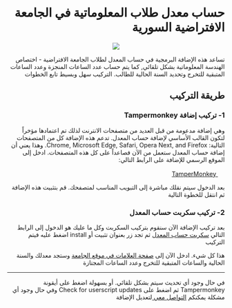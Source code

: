 # <div dir="rtl">حساب معدل طلاب المعلوماتية في الجامعة الافتراضية السورية</div>

<p align="center">
<img src="https://raw.githubusercontent.com/zuhairtaha/avgCalc/master/preview.png" />
</p>

<div dir="rtl" align="right">
تساعد هذه الإضافة البرمجية في حساب المعدل لطلاب الجامعة الافتراضية
- اختصاص الهندسة المعلوماتية بشكل تلقائي, كما يتم حساب عدد الساعات المنجزة 
وعدد الساعات المتبقية للتخرج وتحديد السنة الحالية للطالب. التركيب سهل وبسيط تابع الخطوات
</div>





## <div dir="rtl">طريقة التركيب</div>
### <p dir="rtl" align="right">1- تركيب إضافة Tampermonkey</p>

<p align="right" dir="rtl">
وهي إضافة مدعومة من قبل العديد من متصفحات الانترنت لذلك تم اعتمادها مؤخراً لتكون القالب الأساسي لإضافة حساب المعدل.
تدعم هذه الإضافة كل من المتصفحات التالية: Chrome, Microsoft Edge, Safari, Opera Next, and Firefox. 
وهذا يعني أن إضافة حساب المعدل ستعمل من الآن فصاعداً على كل هذه المتصفحات. 
ادخل إلى الموقع الرسمي للإضافة على الرابط التالي: 
</p>

<div dir="rtl">
<p>
<a href="https://tampermonkey.net/">
<img width="16" height="16" src="https://raw.githubusercontent.com/wiki/OpenUserJS/OpenUserJS.org/images/tampermonkey_icon.png" />
TamperMonkey
</a>
</p>

<p>
بعد الدخول سيتم نقلك مباشرة إلى التبويب المناسب لمتصفحك. قم بتثبيت هذه الإضافة ثم انتقل للخطوة التالية
</p>

</div>

### <p dir="rtl" align="right">2- تركيب سكربت حساب المعدل</p>
<p align="right" dir="rtl">
بعد تركيب الإضافة الآن سنقوم بتركيب السكربت وكل ما عليك هو الدخول إلى الرابط التالي 
<a href="https://github.com/zuhairtaha/avgCalc/raw/master/svu_ise_average.user.js">سكربت حساب المعدل</a>
 ثم تجد زر بعنوان تثبيت أو install اضغط عليه فيتم التركيب
</p>

<p align="right" dir="rtl">
هذا كل شيء. ادخل الآن إلى 
<a href="https://svuis.svuonline.org/SVUIS/std_profileS.php">صفحة العلامات في موقع الجامعة</a> 
وستجد معدلك والسنة الحالية والساعات المتبقية للتخرج وعدد الساعات المجتازة 
</p>
<hr/>
<p align="right" dir="rtl">
في حال وجود أي تحديث سيتم بشكل تلقائي. أو بسهولة اضغط على أيقونة 
Tampermonkey 
ثم اضغط على 
Check for userscript updates 
وفي حال وجود أي مشكلة يمكنكم 
 <a href="https://facebook.com/zuhairtaha"> التواصل معي </a>
لتعديل الإضافة
</p>
